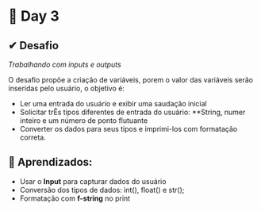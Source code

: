 # 📅 Day 3

## ✔ Desafio
*Trabalhando com inputs e outputs*

O desafio propõe a criação de variáveis, porem o valor das variáveis serão inseridas pelo usuário, o objetivo é:
- Ler uma entrada do usuário e exibir uma saudação inicial
- Solicitar trÊs tipos diferentes de entrada do usuário: **String, numer inteiro e um número de ponto flutuante
- Converter os dados para seus tipos e imprimi-los com formatação correta.


## 📌 Aprendizados:

- Usar o **Input** para capturar dados do usuário
- Conversão dos tipos de dados: int(), float() e str();
- Formatação com **f-string** no print

